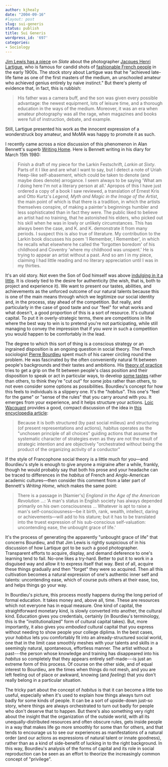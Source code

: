 ```yaml
---
author: kjhealy
date: "2004-09-16"
#layout: post
slug: sui-generis
status: publish
title: Sui Generis
wordpress_id: '697'
categories:
- Sociology
---
```


[Jim Lewis has a piece](http://www.slate.com/id/2106598/) on *Slate* about the photographer [Jacques Henri Lartigue](http://www.lartigue.org/), who is famous for candid shots of [fashionable French people](http://www.slate.com/id/2106614/) in the early 1900s. The stock story about Lartigue was that he "achieved late-life fame as one of the first masters of the medium, an unschooled amateur who achieved genius entirely by naive instinct." But there's plenty of evidence that, in fact, this is rubbish:

> His father was a camera buff, and the son was given every possible advantage: the newest equipment, lots of leisure time, and a thorough education in the ways of the medium. Moreover, it was an era when amateur photography was all the rage, when magazines and books were full of instruction, debate, and example.

Still, Lartigue presented his work as the innocent expression of a wonderstruck boy amateur, and MoMA was happy to promote it as such.

I recently came across a nice discussion of this phenomenon in Alan Bennett's superb [Writing Home](http://www.amazon.com/exec/obidos/ASIN/0312422571/kieranhealysw-20/ref=nosim/). Here is Bennett writing in his diary for March 15th 1980:

> Finish a draft of my piece for the Larkin Festschrift, *Larkin at Sixty*. Parts of it I like and are what I want to say, but I detect a note of Uriah Heep-like self-abasement, which could be taken to denote (and maybe does denote) arrogance. I seem always to be saying 'What am *I* doing here I'm not a literary person at all.' Apropos of this I have just ordered a copy of a book I saw reviewed, a translation of Ernest Kris and Otto Kurtz's *Legend, Myth and Magic in the Image of the Artist*, the main point of which is that there is a tradition, in which the artists themselves conspire, of making a painter's beginnings humbler and less sophisticated than in fact they were. The public liked to believe an artist had no training, that he astonished his elders, who picked out his skill when he was in lowly or unlikely circumstances. This has always been the case, and K. and K. demonstrate it from many periods. I suspect this is also true of literature. My contribution to the Larkin book discusses his poem 'I Remember, I Remember', in which he recalls what elsewhere he called the 'forgotten boredom' of his childhood and Coventry 'where my childhood was unspent.' He is trying to appear an artist without a past. And so am I in my piece, claiming I had little reading and no literary appreciation until I was in my thirties.

It's an old story. Not even the Son of God himself was above [indulging in it a little](http://www.jerusalemperspective.com/scripture/Luke02~46-47.html). It is closely tied to the desire for authenticity (the wish, that is, both to project and experience it). We want to present our tastes, abilities, and achievements as the unforced outcome of our natural talents because this is one of the main means through which we legitimize our social identity and, in the process, stay ahead of the competition. But really, and particularly in the case of good taste and our "feel" for what works and what doesn't, a good proportion of this is a sort of resource. It's cultural capital. To put it in overly-strategic terms, there are competitions in life where the best way to win is to pretend you're not participating, while still managing to convey the impression that if you *were* in such a competition you would happen to be comfortably in the lead. 

The degree to which this sort of thing is a conscious strategy or an ingrained disposition is an ongoing question in social theory. The French sociologist [Pierre Bourdieu](http://en.wikipedia.org/wiki/Pierre_Bourdieu) spent much of his career circling round the problem. He was fascinated by the often conveniently natural fit between people's backgrounds and their tastes and ambitions. His [theory of practice](http://www.amazon.com/exec/obidos/ASIN/0804733635/kieranhealysw-20/ref=nosim/) tries to get a grip on the fit between people's class position and their disposition to speak or act in particular ways, to develop [some tastes](http://www.amazon.com/exec/obidos/ASIN/0674212770/kieranhealysw-20/ref=nosim/) rather than others, to think they're "cut out" for some jobs rather than others, to not even consider some options as possibilities. Bourdieu's concept for how this feels to individuals is a slippery one. It's the "*habitus*". This one's "feel for the game" or "sense of the rules" that you carry around with you. It emerges from your experience, and it helps structure your actions. [Loic Wacquant](http://www.newschool.edu/gf/soc/faculty/wacquant/index.htm) provides a good, compact discussion of the idea in [this encyclopedia article](http://www.newschool.edu/gf/soc/faculty/wacquant/papers/Habitus.pdf):

> Because it is both structured (by past social milieus) and structuring (of present representations and actions), habitus operates as the "unchosen principle of all choices" guiding actions that assume the systematic character of strategies even as they are not the result of strategic intention and are objectively "orchestrated without being the product of the organizing activity of a conductor"

If the style of Francophone social theory is a little much for you—and Bourdieu's style is enough to give anyone a migraine after a while, frankly, though he would probably say that both his prose and your headache can be traced to differences in the *habitus* of French and Anglo-American academic cultures—then consider this comment from a later part of Bennett's *Writing Home*, which makes the same point:

> There is a passage in [Namier's] *England in the Age of the American Revolution* ...: 'A man's status in English society has always depended primarily on his own consciousness … Whatever is apt to raise a man's self-consciousness—be it birth, rank, wealth, intellect, daring or achievements—will add to his stature; but it has to be translated into the truest expression of his sub-conscious self-valuation: uncontending ease, the unbought grace of life.'

It's the process of generating the apparently "unbought grace of life" that concerns Bourdieu, and that Jim Lewis is rightly suspicious of in his discussion of how Lartique got to be such a good photographer. Transparent efforts to acquire, display, and demand deference to one's learning tend to fail. No-one likes a try-hard. Better to put it to work in a disguised way and allow it to express itself that way. Best of all, acquire these things gradually and then "forget" they were so acquired. Then all this cultivation becomes a natural expression of one's authentic inner self and talents: uncontending ease, which of course puts others at their ease, too, and helps things go your way. 

In Bourdieu's picture, this process mostly happens during the long period of formal education. It takes money and, above all, time. These are resources which not everyone has in equal measure. One kind of capital, the straightforward monetary kind, is slowly converted into another, the cultural kind. Education gives you credentials, certainly (in Bourdieu's terminology, this is the "institutionalized" form of cultural capital takes). But, more importantly, it also gives you *embodied* cultural capital that you express without needing to show people your college diplima. In the best cases, your *habitus* lets you comfortably fit into an already-structured social world, one that in the limit case smoothly meshes with your talents and skills in a seemingly natural, spontaneous, effortless manner. The artist without a past---the person whose knowledge and training has disappeared into his *habitus* so completely that they  appears entirely self-made---is just an extreme form of this process. Of course on the other side, and of equal interest to Bourdieu, are the times when things do not mesh, and you are left feeling out of place or awkward, knowing (and *feeling*) that you don't really belong in a particular situation. 

The tricky part about the concept of *habitus* is that it can become a little too useful, especially when it's used to explain how things always turn out badly for some kinds of people. It can be a sort of upside-down just-so story, where things are always orchestrated to turn out badly for people who don't deserve that to happen. But there's also something very right about the insight that the organization of the outside world, with all its unequally-distributed resources and often obscure rules, gets inside people in a way that makes life go more smoothly for some than for others, and that tends to encourage us to see our experiences as manifestations of a natural order (and our actions as expressions of natural talent or innate goodness), rather than as a kind of side-benefit of lucking in to the right background. In this way, Bourdieu's analysis of the forms of capital and its role in social reproduction can be seen as an effort to theorize the increasingly common concept of "privilege". 


